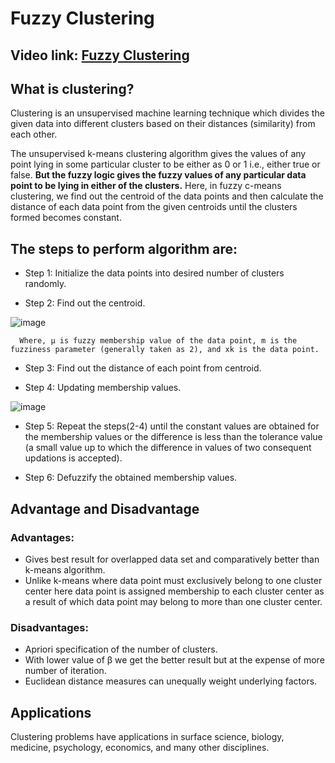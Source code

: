 # Fuzzy Clustering

## Video link: [Fuzzy Clustering](https://drive.google.com/file/d/1j04hTDl244KcQhsjStFCraAw7IOjCNmX/view?usp=sharing)

## What is clustering?

Clustering is an unsupervised machine learning technique which divides the given data into different clusters based on their distances (similarity) from each other.

The unsupervised k-means clustering algorithm gives the values of any point lying in some particular cluster to be either as 0 or 1 i.e., either true or false. **But the fuzzy logic gives the fuzzy values of any particular data point to be lying in either of the clusters.** Here, in fuzzy c-means clustering, we find out the centroid of the data points and then calculate the distance of each data point from the given centroids until the clusters formed becomes constant.

## The steps to perform algorithm are:

- Step 1: Initialize the data points into desired number of clusters randomly.

- Step 2: Find out the centroid.

![image](https://user-images.githubusercontent.com/63282184/141604116-5eb7f763-9a3c-4be3-9947-74a494ee8fb6.png)

      Where, µ is fuzzy membership value of the data point, m is the fuzziness parameter (generally taken as 2), and xk is the data point.

- Step 3: Find out the distance of each point from centroid.

- Step 4: Updating membership values.

![image](https://user-images.githubusercontent.com/63282184/141604141-182554ee-6428-485d-851c-a16e81b992cd.png)

- Step 5: Repeat the steps(2-4) until the constant values are obtained for the membership values or the difference is less than the tolerance value (a small value up to which the difference in values of two consequent updations is accepted).

- Step 6: Defuzzify the obtained membership values.


## Advantage and Disadvantage

### Advantages:

- Gives best result for overlapped data set and comparatively better than k-means algorithm.
- Unlike k-means where data point must exclusively belong to one cluster center here data point is assigned membership to each cluster center as a result of which data point may belong to more than one cluster center.

### Disadvantages:

- Apriori specification of the number of clusters.
- With lower value of β we get the better result but at the expense of more number of iteration.
- Euclidean distance measures can unequally weight underlying factors.


## Applications
Clustering problems have applications in surface science, biology, medicine, psychology, economics, and many other disciplines.
